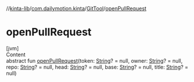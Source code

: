 //[kinta-lib](../../../index.md)/[com.dailymotion.kinta](../index.md)/[GitTool](index.md)/[openPullRequest](open-pull-request.md)



# openPullRequest  
[jvm]  
Content  
abstract fun [openPullRequest](open-pull-request.md)(token: [String](https://kotlinlang.org/api/latest/jvm/stdlib/kotlin/-string/index.html)? = null, owner: [String](https://kotlinlang.org/api/latest/jvm/stdlib/kotlin/-string/index.html)? = null, repo: [String](https://kotlinlang.org/api/latest/jvm/stdlib/kotlin/-string/index.html)? = null, head: [String](https://kotlinlang.org/api/latest/jvm/stdlib/kotlin/-string/index.html)? = null, base: [String](https://kotlinlang.org/api/latest/jvm/stdlib/kotlin/-string/index.html)? = null, title: [String](https://kotlinlang.org/api/latest/jvm/stdlib/kotlin/-string/index.html)? = null)  



